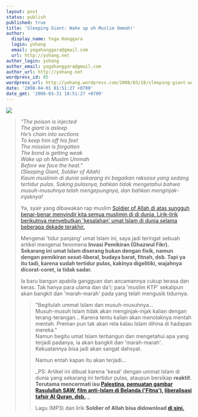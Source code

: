 ```yaml
---
layout: post
status: publish
published: true
title: 'Sleeping Giant: Wake up oh Muslim Ummah!'
author:
  display_name: Yoga Hanggara
  login: yohang
  email: yogahanggara@gmail.com
  url: http://yohang.net
author_login: yohang
author_email: yogahanggara@gmail.com
author_url: http://yohang.net
wordpress_id: 85
wordpress_url: http://yohang.wordpress.com/2008/03/28/sleeping-giant-wake-up-oh-muslim-ummah/
date: '2008-04-01 01:51:27 +0700'
date_gmt: '2008-03-31 18:51:27 +0700'
---
```

[![](http://yohang.net/wp-content/uploads/704853723_f72a90f73c_m2.jpg) ](http://www.flickr.com/photos/75052122@N00/704853723/ "\_MG\_0485")

> _"The poison is injected  
> The giant is asleep  
> He’s chain into sections  
> To keep him off his feet  
> The mission is forgotten  
> The bond is getting weak  
> Wake up oh Muslim Ummah  
> Before we face the heat."  
> (Sleeping Giant, Soldier of Allah)  
> Kaum muslimin di dunia sekarang ini bagaikan raksasa yang sedang tertidur pulas. Saking pulasnya, bahkan tidak mengetahui bahwa musuh-musuhnya telah mengepungnya, dan bahkan menginjak-injaknya!_
> 
> <!--more-->
> 
> Ya, syair yang dibawakan rap muslim [Soldier of Allah di atas sungguh benar-benar menyindir kita semua muslimin di di dunia. Lirik-lirik berikutnya menyebutkan 'kesalahan' umat Islam di dunia selama beberapa dekade terakhir.](http://id.wikipedia.org/wiki/Soldier_Of_Allah)
> 
> Mengenai 'tidur panjang' umat Islam ini, saya jadi teringat sebuah artikel mengenai fenomena **Invasi Pemikiran (Ghazwul Fikr). Sekarang ini umat Islam diserang bukan dengan fisik, namun dengan pemikiran sesat-liberal, budaya barat, fitnah, dsb. Tapi ya itu tadi, karena sudah tertidur pulas, kakinya digelitiki, wajahnya dicorat-coret, ia tidak sadar.**
> 
> Ia baru bangun apabila gangguan dan ancamannya cukup terasa dan keras. Tak hanya para ulama dan da'i; para 'muslim KTP' sekalipun akan bangkit dan 'marah-marah' pada yang telah mengusik tidurnya.
> 
> > "Begitulah ummat Islam dan musuh-musuhnya...  
> > Musuh-musuh Islam tidak akan menginjak-injak kalian dengan terang-terangan... Karena tentu kalian akan menolaknya mentah mentah. Preman pun tak akan rela kalau Islam dihina di hadapan mereka."  
> > Namun begitu umat Islam terbangun dan mengetahui apa yang terjadi padanya, ia akan bangkit dan 'marah-marah'. Kekuatannya bisa jadi akan sangat dahsyat.
> > 
> > Namun entah kapan itu akan terjadi...
> > 
> > _PS: Artikel ini dibuat karena 'kesal' dengan ummat Islam di dunia yang sekarang ini tertidur pulas, ataupun bersikap **reaktif. Terutama mencermati isu [Palestina,](http://www.eramuslim.com/berita/nas/8303110919-ri-menilai-serangan-israel-ke-gaza-hambat-upaya-perdamaian.htm) [pemuatan gambar Rasulullah SAW,](http://www.eramuslim.com/berita/nas/8220145446-hti-pemuatan-kartun-rasulullah-lukai-umat-islam.htm) [film anti-Islam di Belanda ('Fitna'),](http://www.eramuslim.com/berita/nas/8314144628-pemerintah-indonesia-minta-film-quotfitnaquot-tidak-ditayangkan.htm) [liberalisasi tafsir Al Quran, dsb.](http://www.eramuslim.com/berita/nas/8319145052-kelompok-feminisme-dan-liberalisme-banyak-merusak-al-quran.htm)** _
> > 
> > Lagu (MP3) dan lirik **Soldier of Allah bisa didownload [di sini.](http://www.clashofcivilisations.com/html/soa.html)** 